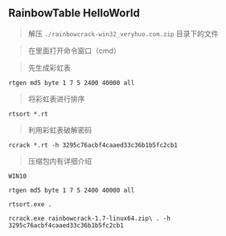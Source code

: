 ## RainbowTable HelloWorld

> 解压 `./rainbowcrack-win32_veryhuo.com.zip` 目录下的文件

> 在里面打开命令窗口（cmd）

> 先生成彩虹表

```shell
rtgen md5 byte 1 7 5 2400 40000 all
```

> 将彩虹表进行排序

```shell
rtsort *.rt
```

> 利用彩虹表破解密码

```shell
rcrack *.rt -h 3295c76acbf4caaed33c36b1b5fc2cb1
```

> 压缩包内有详细介绍

```shell
WIN10

rtgen md5 byte 1 7 5 2400 40000 all

rtsort.exe .

rcrack.exe rainbowcrack-1.7-linux64.zip\ . -h 3295c76acbf4caaed33c36b1b5fc2cb1
```

